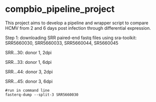 # compbio_pipeline_project

This project aims to develop a pipeline and wrapper script to compare HCMV from 2 and 6 days post infection through differential expression.

Step 1: downloading SRR paired-end fastq files using sra-toolkit: SRR5660030, SRR5660033, SRR5660044, SR5660045

SRR...30: donor 1, 2dpi

SRR...33: donor 1, 6dpi

SRR...44: donor 3, 2dpi

SRR...45: donor 3, 6dpi

```{r}
#run in command line
fasterq-dump --split-3 SRR5660030
```
